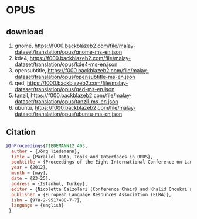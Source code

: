# OPUS

## download

1. gnome, https://f000.backblazeb2.com/file/malay-dataset/translation/opus/gnome-ms-en.json
2. kde4, https://f000.backblazeb2.com/file/malay-dataset/translation/opus/kde4-ms-en.json
3. opensubtitle, https://f000.backblazeb2.com/file/malay-dataset/translation/opus/opensubtitle-ms-en.json
4. qed, https://f000.backblazeb2.com/file/malay-dataset/translation/opus/qed-ms-en.json
5. tanzil, https://f000.backblazeb2.com/file/malay-dataset/translation/opus/tanzil-ms-en.json
6. ubuntu, https://f000.backblazeb2.com/file/malay-dataset/translation/opus/ubuntu-ms-en.json

## Citation

```bibtex
@InProceedings{TIEDEMANN12.463,
  author = {Jörg Tiedemann},
  title = {Parallel Data, Tools and Interfaces in OPUS},
  booktitle = {Proceedings of the Eight International Conference on Language Resources and Evaluation (LREC'12)},
  year = {2012},
  month = {may},
  date = {23-25},
  address = {Istanbul, Turkey},
  editor = {Nicoletta Calzolari (Conference Chair) and Khalid Choukri and Thierry Declerck and Mehmet Ugur Dogan and Bente Maegaard and Joseph Mariani and Jan Odijk and Stelios Piperidis},
  publisher = {European Language Resources Association (ELRA)},
  isbn = {978-2-9517408-7-7},
  language = {english}
 }
```